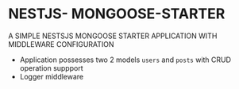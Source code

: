 # NESTJS- MONGOOSE-STARTER

 A SIMPLE NESTSJS MONGOOSE STARTER APPLICATION WITH  MIDDLEWARE CONFIGURATION

- Application possesses two 2 models `users` and `posts` with CRUD operation suppport
- Logger middleware